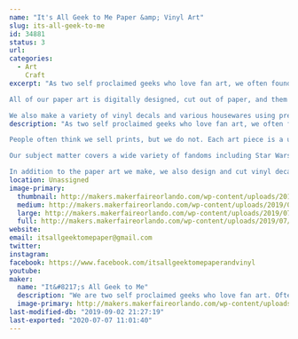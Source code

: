 ```yaml
---
name: "It's All Geek to Me Paper &amp; Vinyl Art"
slug: its-all-geek-to-me
id: 34881
status: 3
url: 
categories:
  - Art
    Craft
excerpt: "As two self proclaimed geeks who love fan art, we often found that the art we would see at cons would be out of our price range. We decided we would try to make art that was still high quality but more affordable. Most of our art pieces range from $15 - $25. 

All of our paper art is digitally designed, cut out of paper, and them assembled by hand very carefully with a little bit of glue and sometimes tweezers. This makes each piece a unique work of art!

We also make a variety of vinyl decals and various housewares using premium quality outdoor vinyl."
description: "As two self proclaimed geeks who love fan art, we often found that the art we would see at cons would be out of our price range. We decided we would try to make art that was still high quality but more affordable. Most of our art pieces range from $15 - $25. 

People often think we sell prints, but we do not. Each art piece is a unique piece of layered paper art. All of our paper art is digitally designed, cut out of paper, and them assembled by hand very carefully with a little bit of glue and sometimes tweezers. This makes each piece a one of a kind work of art!

Our subject matter covers a wide variety of fandoms including Star Wars, Harry Potter, Sci-Fi, Superheroes, and Pop Culture. 

In addition to the paper art we make, we also design and cut vinyl decals that are suitable for your car, laptop, and other smooth surfaces. We also make a wide variety of geek-themed glassware from coffee cups to adult beverage glasses."
location: Unassigned
image-primary:
  thumbnail: http://makers.makerfaireorlando.com/wp-content/uploads/2019/07/IMG_1904-150x150.jpg
  medium: http://makers.makerfaireorlando.com/wp-content/uploads/2019/07/IMG_1904-225x300.jpg
  large: http://makers.makerfaireorlando.com/wp-content/uploads/2019/07/IMG_1904-769x1024.jpg
  full: http://makers.makerfaireorlando.com/wp-content/uploads/2019/07/IMG_1904.jpg
website: 
email: itsallgeektomepaper@gmail.com
twitter: 
instagram: 
facebook: https://www.facebook.com/itsallgeektomepaperandvinyl
youtube: 
maker:
  name: "It&#8217;s All Geek to Me"
  description: "We are two self proclaimed geeks who love fan art. Often the art we would see at cons would be out of our price range. We decided we would try to make art that was still high quality but more affordable. We DO NOT sell prints. We make and sell LAYERED PAPER ART. All of our paper art is custom designed and assembled. We use high quality outdoor vinyl for all of our vinyl projects and decals."
  image-primary: http://makers.makerfaireorlando.com/wp-content/uploads/2018/10/2018-10-14-10.50.31-1-1024x768.jpg
last-modified-db: "2019-09-02 21:27:19"
last-exported: "2020-07-07 11:01:40"
---
```

